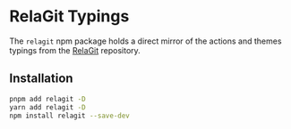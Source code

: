 # RelaGit Typings

The `relagit` npm package holds a direct mirror of the actions and themes typings from the [RelaGit](https://github.com/relagit/relagit) repository.

## Installation

```bash
pnpm add relagit -D
yarn add relagit -D
npm install relagit --save-dev
```